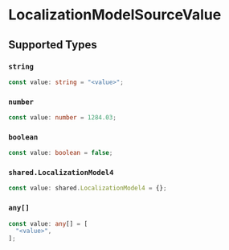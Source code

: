 # LocalizationModelSourceValue


## Supported Types

### `string`

```typescript
const value: string = "<value>";
```

### `number`

```typescript
const value: number = 1284.03;
```

### `boolean`

```typescript
const value: boolean = false;
```

### `shared.LocalizationModel4`

```typescript
const value: shared.LocalizationModel4 = {};
```

### `any[]`

```typescript
const value: any[] = [
  "<value>",
];
```

